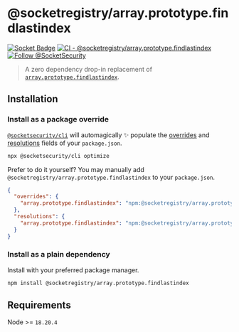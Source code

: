 # @socketregistry/array.prototype.findlastindex

[![Socket Badge](https://socket.dev/api/badge/npm/package/@socketregistry/array.prototype.findlastindex)](https://socket.dev/npm/package/@socketregistry/array.prototype.findlastindex)
[![CI - @socketregistry/array.prototype.findlastindex](https://github.com/SocketDev/socket-registry-js/actions/workflows/test.yml/badge.svg)](https://github.com/SocketDev/socket-registry-js/actions/workflows/test.yml)
[![Follow @SocketSecurity](https://img.shields.io/twitter/follow/SocketSecurity?style=social)](https://twitter.com/SocketSecurity)

> A zero dependency drop-in replacement of
> [`array.prototype.findlastindex`](https://www.npmjs.com/package/array.prototype.findlastindex).

## Installation

### Install as a package override

[`@socketsecurity/cli`](https://www.npmjs.com/package/@socketsecurity/cli) will
automagically :sparkles: populate the
[overrides](https://docs.npmjs.com/cli/v9/configuring-npm/package-json#overrides)
and [resolutions](https://yarnpkg.com/configuration/manifest#resolutions) fields
of your `package.json`.

```sh
npx @socketsecurity/cli optimize
```

Prefer to do it yourself? You may manually add
`@socketregistry/array.prototype.findlastindex` to your `package.json`.

```json
{
  "overrides": {
    "array.prototype.findlastindex": "npm:@socketregistry/array.prototype.findlastindex@^1"
  },
  "resolutions": {
    "array.prototype.findlastindex": "npm:@socketregistry/array.prototype.findlastindex@^1"
  }
}
```

### Install as a plain dependency

Install with your preferred package manager.

```sh
npm install @socketregistry/array.prototype.findlastindex
```

## Requirements

Node >= `18.20.4`

